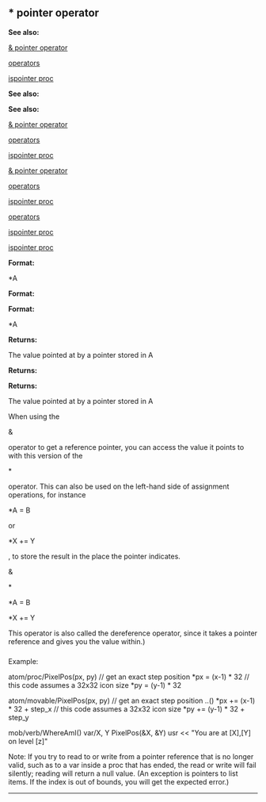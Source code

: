 

 \* pointer operator
---------------------




**See also:** 


[& pointer operator](#/operator/&/pointer) 

[operators](#/operator) 

[ispointer proc](#/proc/ispointer) 





**See also:** 

**See also:**

[& pointer operator](#/operator/&/pointer) 

[operators](#/operator) 

[ispointer proc](#/proc/ispointer) 



[& pointer operator](#/operator/&/pointer)

[operators](#/operator) 

[ispointer proc](#/proc/ispointer) 


[operators](#/operator)

[ispointer proc](#/proc/ispointer) 

[ispointer proc](#/proc/ispointer)


**Format:** 


 \*A
 


**Format:** 

**Format:**

 \*A



**Returns:** 


 The value pointed at by a pointer stored in A
 


**Returns:** 

**Returns:**

 The value pointed at by a pointer stored in A


 When using the
 
 &
 
 operator to get a reference pointer, you can
access the value it points to with this version of the
 
 \*
 
 operator.
This can also be used on the left-hand side of assignment operations, for
instance
 
 \*A = B
 
 or
 
 \*X += Y
 
 , to store the result in the place
the pointer indicates.




 &


 \*


 \*A = B


 \*X += Y


 This operator is also called the dereference
operator, since it takes a pointer reference and gives you the value within.)



### 
 Example:



 atom/proc/PixelPos(px, py) // get an exact step position
 \*px = (x-1) \* 32 // this code assumes a 32x32 icon size
 \*py = (y-1) \* 32

atom/movable/PixelPos(px, py) // get an exact step position
 ..()
 \*px += (x-1) \* 32 + step\_x // this code assumes a 32x32 icon size
 \*py += (y-1) \* 32 + step\_y

mob/verb/WhereAmI()
 var/X, Y
 PixelPos(&X, &Y)
 usr << "You are at [X],[Y] on level [z]"


 Note: If you try to read to or write from a pointer reference that is
no longer valid, such as to a var inside a proc that has ended, the read or
write will fail silently; reading will return a null value. (An exception is
pointers to list items. If the index is out of bounds, you will get the
expected error.)





---


